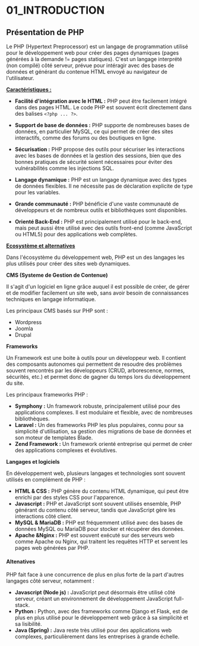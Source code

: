 # 01_INTRODUCTION

## Présentation de PHP

Le PHP (Hypertext Preprocessor) est un langage de programmation utilisé pour le développement web pour créer des pages dynamiques (pages générées à la demande != pages statiques). C'est un langage interprété (non compilé) côté serveur, prévue pour intéragir avec des bases de données et générant du contenue HTML envoyé au navigateur de l'utilisateur.

<ins>**Caractéristiques :**</ins>

- **Facilité d'intégration avec le HTML :**
  PHP peut être facilement intégré dans des pages HTML. Le code PHP est souvent écrit directement dans des balises `<?php ... ?>`.

- **Support de base de données :**
  PHP supporte de nombreuses bases de données, en particulier MySQL, ce qui permet de créer des sites interactifs, comme des forums ou des boutiques en ligne.

- **Sécurisation :**
  PHP propose des outils pour sécuriser les interactions avec les bases de données et la gestion des sessions, bien que des bonnes pratiques de sécurité soient nécessaires pour éviter des vulnérabilités comme les injections SQL.

- **Langage dynamique :**
  PHP est un langage dynamique avec des types de données flexibles. Il ne nécessite pas de déclaration explicite de type pour les variables.

- **Grande communauté :**
  PHP bénéficie d'une vaste communauté de développeurs et de nombreux outils et bibliothèques sont disponibles.

- **Orienté Back-End :**
  PHP est principalement utilisé pour le back-end, mais peut aussi être utilisé avec des outils front-end (comme JavaScript ou HTML5) pour des applications web complètes.

<ins>**Ecosystème et alternatives**</ins>

Dans l'écosystème du développement web, PHP est un des langages les plus utilisés pour créer des sites web dynamiques.

**CMS (Systeme de Gestion de Contenue)**

Il s'agit d'un logiciel en ligne grâce auquel il est possible de créer, de gérer et de modifier facilement un site web, sans avoir besoin de connaissances techniques en langage informatique.

Les principaux CMS basés sur PHP sont :

- Wordpress
- Joomla
- Drupal

**Frameworks**

Un Framework est une boite à outils pour un développeur web. Il contient des composants autonomes qui permettent de resoudre des problèmes souvent rencontrés par les développeurs (CRUD, arborescence, normes, sécurités, etc.) et permet donc de gagner du temps lors du développement du site.

Les principaux frameworks PHP :

- **Symphony :**
  Un framework robuste, principalement utilisé pour des applications complexes. Il est modulaire et flexible, avec de nombreuses bibliothèques.
- **Laravel :**
  Un des frameworks PHP les plus populaires, connu pour sa simplicité d'utilisation, sa gestion des migrations de base de données et son moteur de templates Blade.
- **Zend Framework :**
  Un framework orienté entreprise qui permet de créer des applications complexes et évolutives.

**Langages et logiciels**

En développement web, plusieurs langages et technologies sont souvent utilisés en complément de PHP :

- **HTML & CSS :**
  PHP génère du contenu HTML dynamique, qui peut être enrichi par des styles CSS pour l'apparence.
- **Javascript :**
  PHP et JavaScript sont souvent utilisés ensemble, PHP générant du contenu côté serveur, tandis que JavaScript gère les interactions côté client.
- **MySQL & MariaDB :**
  PHP est fréquemment utilisé avec des bases de données MySQL ou MariaDB pour stocker et récupérer des données.
- **Apache &Nginx :**
  PHP est souvent exécuté sur des serveurs web comme Apache ou Nginx, qui traitent les requêtes HTTP et servent les pages web générées par PHP.

#### Altenatives

PHP fait face à une concurrence de plus en plus forte de la part d'autres langages côté serveur, notamment :

- **Javascript (Node js) :**
  JavaScript peut désormais être utilisé côté serveur, créant un environnement de développement JavaScript full-stack.
- **Python :**
  Python, avec des frameworks comme Django et Flask, est de plus en plus utilisé pour le développement web grâce à sa simplicité et sa lisibilité.
- **Java (Spring) :**
  Java reste très utilisé pour des applications web complexes, particulièrement dans les entreprises à grande échelle.
